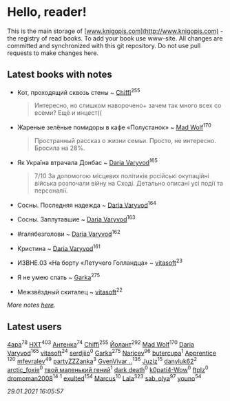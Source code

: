 # Hello, reader!
This is the main storage of [www.knigopis.com](http://www.knigopis.com) - the registry of read books.
To add your book use www-site. All changes are committed and synchronized with this git repository.
Do not use pull requests to make changes here.


## Latest books with notes
* Кот, проходящий сквозь стены ~ [Chiffi](users/105/105831994080785626680-google)<sup>255</sup>
    > Интересно, но слишком наворочено+ зачем так много всех со всеми?  Ещё и инцест((

* Жареные зелёные помидоры в кафе «Полустанок» ~ [Mad Wolf](users/947/94738840-vkontakte)<sup>170</sup>
    > Пространный рассказ о жизни семьи. Просто, не интересно. Бросила на 28%.

* Як Україна втрачала Донбас ~ [Daria Varyvod](users/829/829893410524253-facebook)<sup>165</sup>
    > 7/10 За допомогою місцевих політиків російські окупаційні війська розпочали війну на Сході. Детально описані усі події та персоналії.

* Сосны. Последняя надежда ~ [Daria Varyvod](users/829/829893410524253-facebook)<sup>164</sup>

* Сосны. Заплутавшие ~ [Daria Varyvod](users/829/829893410524253-facebook)<sup>163</sup>

* #галябезголови ~ [Daria Varyvod](users/829/829893410524253-facebook)<sup>162</sup>

* Кристина ~ [Daria Varyvod](users/829/829893410524253-facebook)<sup>161</sup>

* ИЗВНЕ.03 «На борту «Летучего Голландца» ~ [vitasoft](users/474/47446642-vkontakte)<sup>23</sup>

* Я не умею спать ~ [Garka](users/115/115753719718250012620-google)<sup>275</sup>

* Межзвёздный скиталец ~ [vitasoft](users/474/47446642-vkontakte)<sup>22</sup>


_More notes [here](latest_books_with_notes.md)._


## Latest users
[4apa](users/117/117392596378069249667-google)<sup>78</sup> 
[HXT](users/100/100002563462782-facebook)<sup>403</sup> 
[Антенка](users/118/118158645037334943900-google)<sup>74</sup> 
[Chiffi](users/105/105831994080785626680-google)<sup>255</sup> 
[Йолант](users/104/104690883692185089260-google)<sup>292</sup> 
[Mad Wolf](users/947/94738840-vkontakte)<sup>170</sup> 
[Daria Varyvod](users/829/829893410524253-facebook)<sup>165</sup> 
[vitasoft](users/474/47446642-vkontakte)<sup>24</sup> 
[serdjiio](users/381/381860300-vkontakte)<sup>0</sup> 
[Garka](users/115/115753719718250012620-google)<sup>275</sup> 
[Naricev](users/107/107090515204537133928-google)<sup>96</sup> 
[butercupa](users/193/193697993-vkontakte)<sup>1</sup> 
[Apprentice ](users/528/52821952-vkontakte)<sup>120</sup> 
[mfevralev](users/140/140966150-vkontakte)<sup>49</sup> 
[partyZZZanka](users/931/9315852-vkontakte)<sup>3</sup> 
[GvenVivar ..](users/158/158266434925901-facebook)<sup>136</sup> 
[Juziz](users/396/396008489-vkontakte)<sup>15</sup> 
[danyluk62](users/374/374149854-vkontakte)<sup>2</sup> 
[arctic_foxie](users/100/100319841-vkontakte)<sup>0</sup> 
[твой маленький гений](users/315/315647032-yandex)<sup>1</sup> 
[dark death](users/517/5175580462988229760-mailru)<sup>0</sup> 
[k0pati4-Wow](users/537/537324487-yandex)<sup>0</sup> 
[ftplz](users/116/116018672874380289920-google)<sup>0</sup> 
[dromoman2008](users/444/44461886-yandex)<sup>14</sup> 
[](users/604/6040318868800313324-mailru)<sup>1</sup> 
[exulted](users/100/100599204551896265722-google)<sup>154</sup> 
[Marcus](users/271/2710776892572610-facebook)<sup>10</sup> 
[Lala](users/761/76187635-vkontakte)<sup>323</sup> 
[sab_olya](users/139/139338401-vkontakte)<sup>97</sup> 
[youno](users/302/302928912-vkontakte)<sup>54</sup> 


_29.01.2021 16:05:57_
